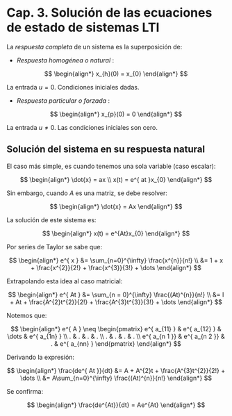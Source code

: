 # Cap. 3. Solución de las ecuaciones de estado de sistemas LTI

La _respuesta completa_ de un sistema es la superposición de:

- _Respuesta homogénea o natural_ :

$$
\begin{align*}
	x_{h}(0) = x_{0}
\end{align*}
$$

La entrada $u = 0$. Condiciones iniciales dadas.

- _Respuesta particular o forzada_ :

$$
\begin{align*}
	x_{p}(0) = 0
\end{align*}
$$

La entrada $u \neq 0$. Las condiciones iniciales son cero.


## Solución del sistema en su respuesta natural

El caso más simple, es cuando tenemos una sola variable (caso escalar):

$$
\begin{align*}
	\dot{x} = ax \\
	x(t) = e^{ at }x_{0}
\end{align*}
$$

Sin embargo, cuando $A$ es una matriz, se debe resolver:

$$
\begin{align*}
	\dot{x} = Ax
\end{align*}
$$

La solución de este sistema es:

$$
\begin{align*}
	x(t) = e^{At}x_{0}
\end{align*}
$$

Por series de Taylor se sabe que:

$$
\begin{align*}
	e^{ x } &= \sum_{n=0}^{\infty} \frac{x^{n}}{n!} \\
	&= 1 + x + \frac{x^{2}}{2!} + \frac{x^{3}}{3!} + \dots
\end{align*}
$$

Extrapolando esta idea al caso matricial:

$$
\begin{align*}
	e^{ At } &= \sum_{n = 0}^{\infty} \frac{(At)^{n}}{n!} \\
	&= I + At + \frac{A^{2}t^{2}}{2!} + \frac{A^{3}t^{3}}{3!} + \dots
\end{align*}
$$

Notemos que:

$$
\begin{align*}
	e^{ A } \neq
	\begin{pmatrix}
	e^{ a_{11} } & e^{ a_{12} } & \dots & e^{ a_{1n} } \\
. & . & . & . \\
	. & . & . & . \\
e^{ a_{n 1 }} & e^{ a_{n 2 }} & . & e^{ a_{nn} }
\end{pmatrix}
\end{align*}
$$

Derivando la expresión:

$$
\begin{align*}
	\frac{de^{ At }}{dt} &= A + A^{2}t + \frac{A^{3}t^{2}}{2!} + \dots \\
	&= A\sum_{n=0}^{\infty} \frac{(At)^{n}}{n!}
\end{align*}
$$

Se confirma:

$$
\begin{align*}
	\frac{de^{At}}{dt} = Ae^{At}
\end{align*}
$$

